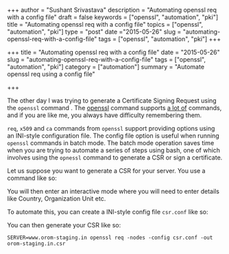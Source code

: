 +++
author = "Sushant Srivastava"
description = "Automating openssl req with a config file"
draft = false
keywords = ["openssl", "automation", "pki"]
title = "Automating openssl req with a config file" 
topics = ["openssl", "automation", "pki"]
type = "post"
date ="2015-05-26" 
slug = "automating-openssl-req-with-a-config-file" 
tags = ["openssl", "automation", "pki"]
+++


+++ title = "Automating openssl req with a config file" date =
"2015-05-26" slug = "automating-openssl-req-with-a-config-file" tags =
\["openssl", "automation", "pki"\] category = \["automation"\] summary =
"Automate openssl req using a config file"

+++

The other day I was trying to generate a Certificate Signing Request
using the `openssl` command . The [openssl](https://www.openssl.org)
command supports [a lot
of](https://www.openssl.org/docs/apps/openssl.html) commands, and if you
are like me, you always have difficulty remembering them.

`req`, `x509` and `ca` commands from `openssl` support providing options
using an INI-style configuration file. The config file option is useful
when running `openssl` commands in batch mode. The batch mode operation
saves time when you are trying to automate a series of steps using bash,
one of which involves using the `opnessl` command to generate a CSR or
sign a certificate.

Let us suppose you want to generate a CSR for your server. You use a
command like so:

You will then enter an interactive mode where you will need to enter
details like Country, Organization Unit etc.

To automate this, you can create a INI-style config file `csr.conf` like
so:

You can then generate your CSR like so:

``` {.sourceCode .bash}
SERVER=www.orom-staging.in openssl req -nodes -config csr.conf -out orom-staging.in.csr
```
